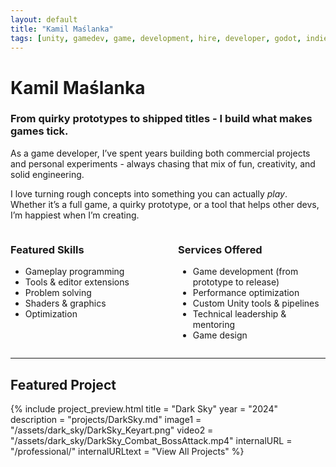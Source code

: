 ```yaml
---
layout: default
title: "Kamil Maślanka"
tags: [unity, gamedev, game, development, hire, developer, godot, indie, design, algorithms, math, shaders, rendering, physics, gameplay]
---
```


# Kamil Maślanka
<!-- ## Game and Tools Developer -->

### From quirky prototypes to shipped titles - I build what makes games tick.

As a game developer, I’ve spent years building both commercial projects and personal experiments - always chasing that mix of fun, creativity, and solid engineering.

I love turning rough concepts into something you can actually *play*.  
Whether it’s a full game, a quirky prototype, or a tool that helps other devs, I’m happiest when I’m creating.

<div style="display: flex; gap: 2rem;">

<div style="flex: 1;" markdown="1">

### Featured Skills
- Gameplay programming
- Tools & editor extensions
- Problem solving
- Shaders & graphics
- Optimization

</div>

<div style="flex: 1;" markdown="1">

### Services Offered
- Game development (from prototype to release)
- Performance optimization
- Custom Unity tools & pipelines
- Technical leadership & mentoring
- Game design

</div>
</div>

---

## Featured Project

{% include project_preview.html
    title = "Dark Sky"
    year = "2024"
    description = "projects/DarkSky.md"
    image1 = "/assets/dark_sky/DarkSky_Keyart.png"
    video2 = "/assets/dark_sky/DarkSky_Combat_BossAttack.mp4"
    internalURL = "/professional/"
    internalURLtext = "View All Projects"
%}